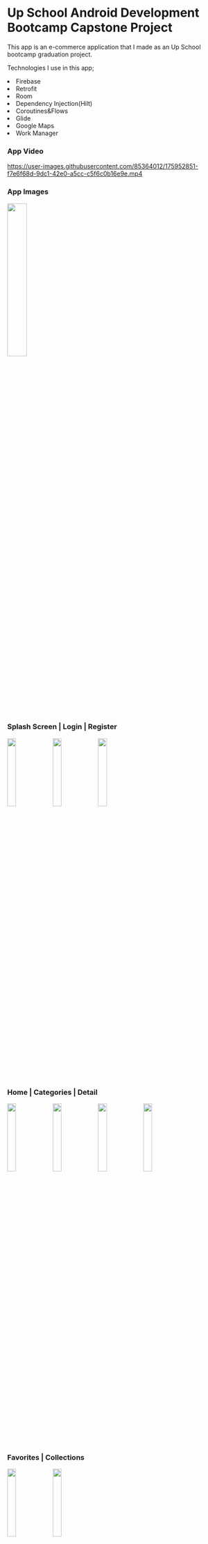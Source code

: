 # Up School Android Development Bootcamp Capstone Project

This app is an e-commerce application that I made as an Up School bootcamp graduation project.

Technologies I use in this app;
  <li>Firebase</li>
  <li>Retrofit</li>
  <li>Room</li>
  <li>Dependency Injection(Hilt)</li>
  <li>Coroutines&Flows</li>
  <li>Glide</li>
  <li>Google Maps</li>
  <li>Work Manager</li>
</ul>

<h3>App Video</h3>


https://user-images.githubusercontent.com/85364012/175952851-f7e6f68d-9dc1-42e0-a5cc-c5f6c0b16e9e.mp4


<h3>App Images</h3>

<img src="https://user-images.githubusercontent.com/85364012/175893985-b3e60122-8fb4-42e7-9919-c6986d61859c.jpg" width=30% height=30%>

<h3>Splash Screen | Login | Register </h3>

<img src="https://user-images.githubusercontent.com/85364012/175895130-eff50efb-fcbc-41ee-a3f9-ac293ab2c4a5.jpg" width=20% height=20%> <img src="https://user-images.githubusercontent.com/85364012/175895148-6f9975ba-1548-4502-8db2-364726b20a52.jpg" width=20% height=20%> <img src="https://user-images.githubusercontent.com/85364012/175895199-d7a2732e-a494-43d1-9b2d-b8bfe585a498.jpg" width=20% height=20%>

<h3>Home | Categories | Detail </h3>

<img src="https://user-images.githubusercontent.com/85364012/175896008-87e7065f-a216-4358-aa5e-8f1a7bc0d22c.jpg" width=20% height=20%> <img src="https://user-images.githubusercontent.com/85364012/175896028-493d68ed-e6a3-480b-a224-ce2a62bed772.jpg" width=20% height=20%> <img src="https://user-images.githubusercontent.com/85364012/175896060-681dfef9-4424-4b15-a663-f4cf1c1cdbe3.jpg" width=20% height=20%> <img src="https://user-images.githubusercontent.com/85364012/175896076-9e0f4aa6-93c8-4b3c-a016-fe32b018af6c.jpg" width=20% height=20%>

<h3>Favorites | Collections</h3>

<img src="https://user-images.githubusercontent.com/85364012/175896428-40a62485-230b-4f3f-b3cf-2c3d7c83581d.jpg" width=20% height=20%> <img src="https://user-images.githubusercontent.com/85364012/175896441-11ab048a-f475-4a41-9273-aae66faba559.jpg" width=20% height=20%>

<h3>Basket | Map |Success </h3>

<img src="https://user-images.githubusercontent.com/85364012/175896723-61e98c9f-3af9-40dd-98a6-1fec202ed27e.jpg" width=20% height=20%> <img src="https://user-images.githubusercontent.com/85364012/175896756-13168637-d75f-4f24-9439-3477ba170a18.jpg" width=20% height=20%> <img src="https://user-images.githubusercontent.com/85364012/175896809-611340ea-7a2a-4800-bc33-167157adb151.jpg" width=20% height=20%> <img src="https://user-images.githubusercontent.com/85364012/175896834-975feca8-d38d-4a19-bbe7-854864e187de.jpg" width=20% height=20%> <img src="https://user-images.githubusercontent.com/85364012/175896845-c10083ed-4c75-4139-a33b-478ceb497016.jpg" width=20% height=20%>

<h3>Profile </h3>

<img src="https://user-images.githubusercontent.com/85364012/175897518-07893a9e-0b2a-4d6e-b4a9-2261e54e262a.jpg" width=20% height=20%> 



